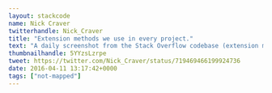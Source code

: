 ```yaml
---
layout: stackcode
name: Nick Craver
twitterhandle: Nick_Craver
title: "Extension methods we use in every project."
text: "A daily screenshot from the Stack Overflow codebase (extension methods we use in every project). "
thumbnailhandle: 5YYzsLzrpe
tweet: https://twitter.com/Nick_Craver/status/719469466199924736
date: 2016-04-11 13:17:42+0000
tags: ["not-mapped"]
---
```

